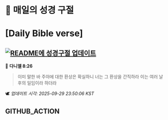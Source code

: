# 🙏 매일의 성경 구절
# [Daily Bible verse]
## [![README에 성경구절 업데이트](https://github.com/DONGSUKA/first_test/actions/workflows/update-readme-bible.yml/badge.svg)](https://github.com/DONGSUKA/first_test/actions/workflows/update-readme-bible.yml)
<!-- START_BIBLE_VERSE -->
📖 **다니엘 8:26**
> 이미 말한 바 주야에 대한 환상은 확실하니 너는 그 환상을 간직하라 이는 여러 날 후의 일임이라 하더라

🕊️ _업데이트 시각: 2025-09-29 23:50:06 KST_
  <!-- END_BIBLE_VERSE -->
## GITHUB_ACTION

